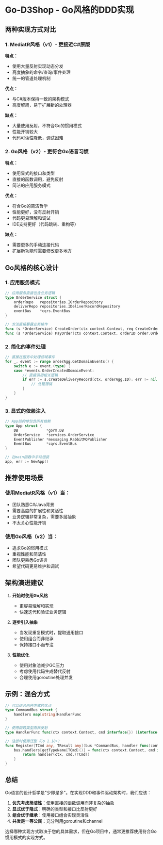 # Go-D3Shop - Go风格的DDD实现

## 两种实现方式对比

### 1. MediatR风格（v1）- 更接近C#原版

**特点：**
- 使用大量反射实现动态分发
- 高度抽象的命令/查询/事件处理
- 统一的管道处理机制

**优点：**
- 与C#版本保持一致的架构模式
- 高度解耦，易于扩展新的处理器

**缺点：**
- 大量使用反射，不符合Go的惯用模式
- 性能开销较大
- 代码可读性降低，调试困难

### 2. Go风格（v2）- 更符合Go语言习惯

**特点：**
- 使用显式的接口和类型
- 直接的函数调用，避免反射
- 简洁的应用服务模式

**优点：**
- 符合Go的简洁哲学
- 性能更好，没有反射开销
- 代码更易理解和调试
- IDE支持更好（代码跳转、重构等）

**缺点：**
- 需要更多的手动连接代码
- 扩展新功能时需要修改更多地方

## Go风格的核心设计

### 1. 应用服务模式

```go
// 应用服务直接包含业务逻辑
type OrderService struct {
    orderRepo   repositories.IOrderRepository
    deliverRepo repositories.IDeliverRecordRepository
    eventBus    *cqrs.EventBus
}

// 方法直接暴露业务操作
func (s *OrderService) CreateOrder(ctx context.Context, req CreateOrderRequest) (order.OrderID, error)
func (s *OrderService) PayOrder(ctx context.Context, orderID order.OrderID) error
```

### 2. 简化的事件处理

```go
// 直接在服务中处理领域事件
for _, event := range orderAgg.GetDomainEvents() {
    switch e := event.(type) {
    case *events.OrderCreatedDomainEvent:
        // 直接调用相关逻辑
        if err := s.createDeliveryRecord(ctx, orderAgg.ID); err != nil {
            // 处理错误
        }
    }
}
```

### 3. 显式的依赖注入

```go
// App结构体包含所有依赖
type App struct {
    DB             *gorm.DB
    OrderService   *services.OrderService
    EventPublisher *messaging.RabbitMQPublisher
    EventBus       *cqrs.EventBus
}

// 在main函数中手动组装
app, err := NewApp()
```

## 推荐使用场景

### 使用MediatR风格（v1）当：
- 团队熟悉C#/Java背景
- 需要高度的扩展性和灵活性
- 业务逻辑非常复杂，需要多层抽象
- 不太关心性能开销

### 使用Go风格（v2）当：
- 追求Go的惯用模式
- 重视性能和简洁性
- 团队更熟悉Go语言
- 希望代码更易维护和调试

## 架构演进建议

1. **开始时使用Go风格**
   - 更容易理解和实现
   - 快速迭代和验证业务逻辑

2. **逐步引入抽象**
   - 当发现重复模式时，提取通用接口
   - 使用组合而非继承
   - 保持接口小而专注

3. **性能优化**
   - 使用对象池减少GC压力
   - 考虑使用代码生成替代反射
   - 合理使用goroutine处理并发

## 示例：混合方式

```go
// 可以结合两种方式的优点
type CommandBus struct {
    handlers map[string]HandlerFunc
}

// 使用函数类型而非反射
type HandlerFunc func(ctx context.Context, cmd interface{}) (interface{}, error)

// 注册时使用泛型（Go 1.18+）
func Register[TCmd any, TResult any](bus *CommandBus, handler func(context.Context, TCmd) (TResult, error)) {
    bus.handlers[getTypeName[TCmd]()] = func(ctx context.Context, cmd interface{}) (interface{}, error) {
        return handler(ctx, cmd.(TCmd))
    }
}
```

## 总结

Go语言的设计哲学是"少即是多"。在实现DDD和事件驱动架构时，我们应该：

1. **优先考虑简洁性**：使用直接的函数调用而非复杂的抽象
2. **显式优于隐式**：明确的类型和接口比反射更好
3. **组合优于继承**：使用接口组合实现灵活性
4. **并发是一等公民**：充分利用goroutine和channel

选择哪种实现方式取决于您的具体需求，但在Go项目中，通常更推荐使用符合Go惯用模式的实现方式。 